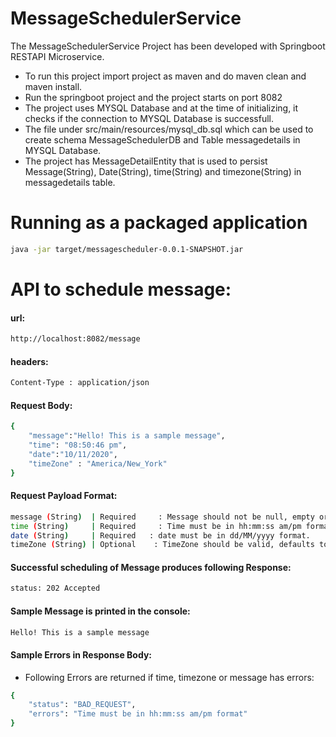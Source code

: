 # MessageSchedulerService
The MessageSchedulerService Project has been developed with Springboot RESTAPI Microservice.
  - To run this project  import project as maven and do maven clean and maven install.
  - Run the springboot project and the project starts on port 8082
  - The project uses MYSQL Database and at the time of initializing, it checks if the connection to MYSQL Database is   successfull. 
  - The file under src/main/resources/mysql_db.sql which can be used to create schema MessageSchedulerDB and Table messagedetails in MYSQL Database.
  - The project has MessageDetailEntity that is used to persist Message(String), Date(String), time(String) and timezone(String) in messagedetails table.
 
# Running as a packaged application
```sh
java -jar target/messagescheduler-0.0.1-SNAPSHOT.jar
```
# API to schedule message:
#### url: 
```sh
http://localhost:8082/message
```
#### headers:
```sh
Content-Type : application/json
```
#### Request Body:
```sh
{   
    "message":"Hello! This is a sample message",
    "time": "08:50:46 pm",
    "date":"10/11/2020",
    "timeZone" : "America/New_York"
}
```

#### Request Payload Format:

```sh
message (String)  | Required     : Message should not be null, empty or blank. 
time (String)     | Required     : Time must be in hh:mm:ss am/pm format.
date (String)     | Required   : date must be in dd/MM/yyyy format.
timeZone (String) | Optional    : TimeZone should be valid, defaults to server/jvm timezone.
```
#### Successful scheduling of Message produces following Response:
```sh
status: 202 Accepted
```
#### Sample Message is printed in the console:
```sh
Hello! This is a sample message
```
#### Sample Errors in Response Body:
  - Following Errors are returned if time, timezone or message has errors:
```sh
{
    "status": "BAD_REQUEST",
    "errors": "Time must be in hh:mm:ss am/pm format"
}
```

